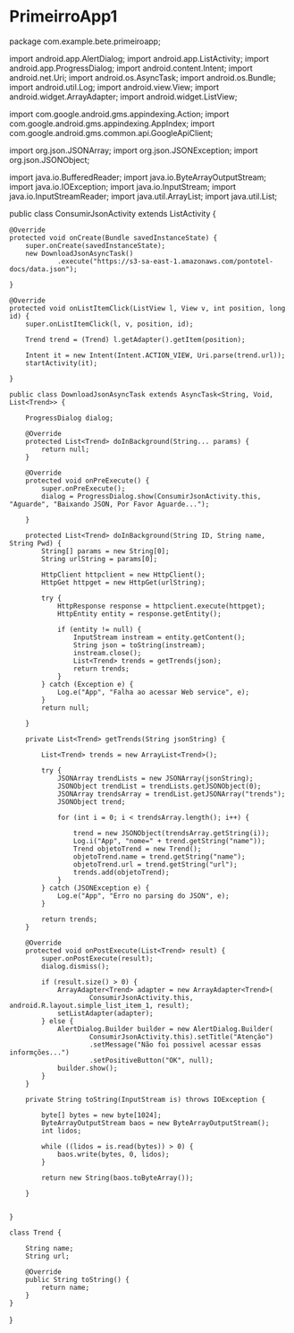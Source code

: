# PrimeirroApp1
package com.example.bete.primeiroapp;


import android.app.AlertDialog;
import android.app.ListActivity;
import android.app.ProgressDialog;
import android.content.Intent;
import android.net.Uri;
import android.os.AsyncTask;
import android.os.Bundle;
import android.util.Log;
import android.view.View;
import android.widget.ArrayAdapter;
import android.widget.ListView;

import com.google.android.gms.appindexing.Action;
import com.google.android.gms.appindexing.AppIndex;
import com.google.android.gms.common.api.GoogleApiClient;

import org.json.JSONArray;
import org.json.JSONException;
import org.json.JSONObject;

import java.io.BufferedReader;
import java.io.ByteArrayOutputStream;
import java.io.IOException;
import java.io.InputStream;
import java.io.InputStreamReader;
import java.util.ArrayList;
import java.util.List;

public class ConsumirJsonActivity extends ListActivity {


    @Override
    protected void onCreate(Bundle savedInstanceState) {
        super.onCreate(savedInstanceState);
        new DownloadJsonAsyncTask()
                .execute("https://s3-sa-east-1.amazonaws.com/pontotel-docs/data.json");

    }

    @Override
    protected void onListItemClick(ListView l, View v, int position, long id) {
        super.onListItemClick(l, v, position, id);

        Trend trend = (Trend) l.getAdapter().getItem(position);

        Intent it = new Intent(Intent.ACTION_VIEW, Uri.parse(trend.url));
        startActivity(it);

    }

    public class DownloadJsonAsyncTask extends AsyncTask<String, Void, List<Trend>> {

        ProgressDialog dialog;

        @Override
        protected List<Trend> doInBackground(String... params) {
            return null;
        }

        @Override
        protected void onPreExecute() {
            super.onPreExecute();
            dialog = ProgressDialog.show(ConsumirJsonActivity.this, "Aguarde", "Baixando JSON, Por Favor Aguarde...");

        }

        protected List<Trend> doInBackground(String ID, String name, String Pwd) {
            String[] params = new String[0];
            String urlString = params[0];

            HttpClient httpclient = new HttpClient();
            HttpGet httpget = new HttpGet(urlString);

            try {
                HttpResponse response = httpclient.execute(httpget);
                HttpEntity entity = response.getEntity();

                if (entity != null) {
                    InputStream instream = entity.getContent();
                    String json = toString(instream);
                    instream.close();
                    List<Trend> trends = getTrends(json);
                    return trends;
                }
            } catch (Exception e) {
                Log.e("App", "Falha ao acessar Web service", e);
            }
            return null;

        }

        private List<Trend> getTrends(String jsonString) {

            List<Trend> trends = new ArrayList<Trend>();

            try {
                JSONArray trendLists = new JSONArray(jsonString);
                JSONObject trendList = trendLists.getJSONObject(0);
                JSONArray trendsArray = trendList.getJSONArray("trends");
                JSONObject trend;

                for (int i = 0; i < trendsArray.length(); i++) {

                    trend = new JSONObject(trendsArray.getString(i));
                    Log.i("App", "nome=" + trend.getString("name"));
                    Trend objetoTrend = new Trend();
                    objetoTrend.name = trend.getString("name");
                    objetoTrend.url = trend.getString("url");
                    trends.add(objetoTrend);
                }
            } catch (JSONException e) {
                Log.e("App", "Erro no parsing do JSON", e);
            }

            return trends;
        }

        @Override
        protected void onPostExecute(List<Trend> result) {
            super.onPostExecute(result);
            dialog.dismiss();

            if (result.size() > 0) {
                ArrayAdapter<Trend> adapter = new ArrayAdapter<Trend>(
                        ConsumirJsonActivity.this, android.R.layout.simple_list_item_1, result);
                setListAdapter(adapter);
            } else {
                AlertDialog.Builder builder = new AlertDialog.Builder(
                        ConsumirJsonActivity.this).setTitle("Atenção")
                        .setMessage("Não foi possivel acessar essas informções...")
                        .setPositiveButton("OK", null);
                builder.show();
            }
        }

        private String toString(InputStream is) throws IOException {

            byte[] bytes = new byte[1024];
            ByteArrayOutputStream baos = new ByteArrayOutputStream();
            int lidos;

            while ((lidos = is.read(bytes)) > 0) {
                baos.write(bytes, 0, lidos);
            }

            return new String(baos.toByteArray());

        }


    }

    class Trend {

        String name;
        String url;

        @Override
        public String toString() {
            return name;
        }
    }

}

